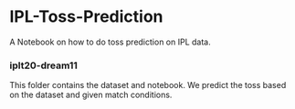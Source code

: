 # IPL-Toss-Prediction
A  Notebook on how to do toss prediction on IPL data.

### iplt20-dream11
This folder contains the dataset and notebook. We predict the toss based on the dataset and given match conditions.

